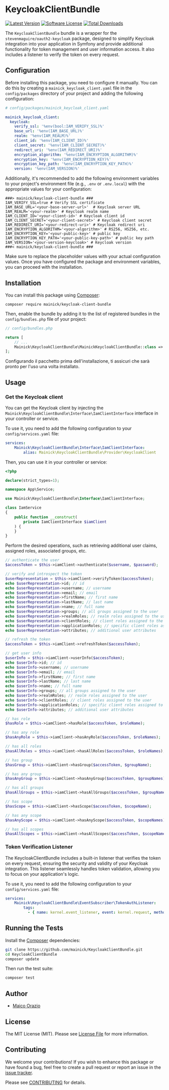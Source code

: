 KeycloakClientBundle
====================

[![Latest Version](https://img.shields.io/github/release/mainick/KeycloakClientBundle.svg?style=flat-square)](https://github.com/mainick/KeycloakClientBundle/releases)
[![Software License](https://img.shields.io/badge/license-MIT-brightgreen.svg?style=flat-square)](LICENSE.md)
[![Total Downloads](https://img.shields.io/packagist/dt/mainick/keycloak-client-bundle.svg?style=flat-square)](https://packagist.org/packages/mainick/keycloak-client-bundle)

The `KeycloakClientBundle` bundle is a wrapper for the `stevenmaguire/oauth2-keycloak` package,
designed to simplify Keycloak integration into your application in Symfony and provide additional functionality
for token management and user information access.
It also includes a listener to verify the token on every request.

## Configuration

Before installing this package, you need to configure it manually.
You can do this by creating a `mainick_keycloak_client.yaml` file in the `config/packages` directory of your project
and adding the following configuration:

```yaml
# config/packages/mainick_keycloak_client.yaml

mainick_keycloak_client:
  keycloak:
    verify_ssl: '%env(bool:IAM_VERIFY_SSL)%'
    base_url: '%env(IAM_BASE_URL)%'
    realm: '%env(IAM_REALM)%'
    client_id: '%env(IAM_CLIENT_ID)%'
    client_secret: '%env(IAM_CLIENT_SECRET)%'
    redirect_uri: '%env(IAM_REDIRECT_URI)%'
    encryption_algorithm: '%env(IAM_ENCRYPTION_ALGORITHM)%'
    encryption_key: '%env(IAM_ENCRYPTION_KEY)%'
    encryption_key_path: '%env(IAM_ENCRYPTION_KEY_PATH)%'
    version: '%env(IAM_VERSION)%'
```

Additionally, it's recommended to add the following environment variables to your project's environment file
(e.g., `.env` or `.env.local`) with the appropriate values for your configuration:

```shell
###> mainick/keycloak-client-bundle ###
IAM_VERIFY_SSL=true # Verify SSL certificate
IAM_BASE_URL='<your-base-server-url>'  # Keycloak server URL
IAM_REALM='<your-realm>' # Keycloak realm name
IAM_CLIENT_ID='<your-client-id>' # Keycloak client id
IAM_CLIENT_SECRET='<your-client-secret>' # Keycloak client secret
IAM_REDIRECT_URI='<your-redirect-uri>' # Keycloak redirect uri
IAM_ENCRYPTION_ALGORITHM='<your-algorithm>' # RS256, HS256, etc.
IAM_ENCRYPTION_KEY='<your-public-key>' # public key
IAM_ENCRYPTION_KEY_PATH='<your-public-key-path>' # public key path
IAM_VERSION='<your-version-keycloak>' # Keycloak version
###< mainick/keycloak-client-bundle ###
```

Make sure to replace the placeholder values with your actual configuration values.
Once you have configured the package and environment variables, you can proceed with the installation.

## Installation

You can install this package using [Composer](http://getcomposer.org/):

```
composer require mainick/keycloak-client-bundle
```

Then, enable the bundle by adding it to the list of registered bundles
in the `config/bundles.php` file of your project:

```php
// config/bundles.php

return [
    // ...
    Mainick\KeycloakClientBundle\MainickKeycloakClientBundle::class => ['all' => true],
];
```

Configurando il pacchetto prima dell'installazione, ti assicuri che sarà pronto per l'uso una volta installato.

## Usage

### Get the Keycloak client

You can get the Keycloak client by injecting the `Mainick\KeycloakClientBundle\Interface\IamClientInterface`
interface in your controller or service.

To use it, you need to add the following configuration
to your `config/services.yaml` file:

```yaml
services:
    Mainick\KeycloakClientBundle\Interface\IamClientInterface:
        alias: Mainick\KeycloakClientBundle\Provider\KeycloakClient
```

Then, you can use it in your controller or service:

```php
<?php

declare(strict_types=1);

namespace App\Service;

use Mainick\KeycloakClientBundle\Interface\IamClientInterface;

class IamService
{
    public function __construct(
        private IamClientInterface $iamClient
    ) {
    }
}
```

Perform the desired operations, such as retrieving additional user claims, assigned roles, associated groups, etc.


```php
// authenticate the user
$accessToken = $this->iamClient->authenticate($username, $password);

// verify and introspect the token
$userRepresentation = $this->iamClient->verifyToken($accessToken);
echo $userRepresentation->id; // id
echo $userRepresentation->username; // username
echo $userRepresentation->email; // email
echo $userRepresentation->firstName; // first name
echo $userRepresentation->lastName; // last name
echo $userRepresentation->name; // full name
echo $userRepresentation->groups; // all groups assigned to the user
echo $userRepresentation->realmRoles; // realm roles assigned to the user
echo $userRepresentation->clientRoles; // client roles assigned to the user
echo $userRepresentation->applicationRoles; // specific client roles assigned to the user
echo $userRepresentation->attributes; // additional user attributes

// refresh the token
$accessToken = $this->iamClient->refreshToken($accessToken);

// get user info
$userInfo = $this->iamClient->userInfo($accessToken);
echo $userInfo->id; // id
echo $userInfo->username; // username
echo $userInfo->email; // email
echo $userInfo->firstName; // first name
echo $userInfo->lastName; // last name
echo $userInfo->name; // full name
echo $userInfo->groups; // all groups assigned to the user
echo $userInfo->realmRoles; // realm roles assigned to the user
echo $userInfo->clientRoles; // client roles assigned to the user
echo $userInfo->applicationRoles; // specific client roles assigned to the user
echo $userInfo->attributes; // additional user attributes

// has role
$hasRole = $this->iamClient->hasRole($accessToken, $roleName);

// has any role
$hasAnyRole = $this->iamClient->hasAnyRole($accessToken, $roleNames);

// has all roles
$hasAllRoles = $this->iamClient->hasAllRoles($accessToken, $roleNames);

// has group
$hasGroup = $this->iamClient->hasGroup($accessToken, $groupName);

// has any group
$hasAnyGroup = $this->iamClient->hasAnyGroup($accessToken, $groupNames);

// has all groups
$hasAllGroups = $this->iamClient->hasAllGroups($accessToken, $groupNames);

// has scope
$hasScope = $this->iamClient->hasScope($accessToken, $scopeName);

// has any scope
$hasAnyScope = $this->iamClient->hasAnyScope($accessToken, $scopeNames);

// has all scopes
$hasAllScopes = $this->iamClient->hasAllScopes($accessToken, $scopeNames);
```

### Token Verification Listener

The KeycloakClientBundle includes a built-in listener that verifies the token on every request,
ensuring the security and validity of your Keycloak integration.
This listener seamlessly handles token validation, allowing you to focus on your application's logic.

To use it, you need to add the following configuration to your `config/services.yaml` file:

```yaml
services:
    Mainick\KeycloakClientBundle\EventSubscriber\TokenAuthListener:
        tags:
          - { name: kernel.event_listener, event: kernel.request, method: checkValidToken, priority: 0 }
```

## Running the Tests

Install the [Composer](http://getcomposer.org/) dependencies:

```bash
git clone https://github.com/mainick/KeycloakClientBundle.git
cd KeycloakClientBundle
composer update
```

Then run the test suite:

```bash
composer test
```

## Author

- [Maico Orazio](https://github.com/mainick)

## License

The MIT License (MIT). Please see [License File](LICENSE) for more information.


## Contributing

We welcome your contributions! If you wish to enhance this package or have found a bug,
feel free to create a pull request or report an issue in the [issue tracker](https://github.com/mainick/KeycloakClientBundle/issues).

Please see [CONTRIBUTING](https://github.com/mainick/KeycloakClientBundle/blob/main/CONTRIBUTING.md) for details.

<!-- ## Contributing -->
<!-- Please see [Contributing](CONTRIBUTING.md) for details. -->

<!-- ## Acknowledgments -->
<!-- A big thank you to [Steven Maguire](https://github.com/stevenmaguire/oauth2-keycloak) for his `stevenmaguire/oauth2-keycloak` package upon which this wrapper is built. -->

<!-- ## Changelog -->
<!-- Please see [Changelog](CHANGELOG.md) for details. -->
